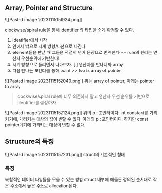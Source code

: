 ## Array, Pointer and Structure
![[Pasted image 20231115151924.png]]

clockwise/spiral rule을 통해 identifier 의 타입을 쉽게 확정할 수 있다. 
1. identifier에서 시작 
2. 안에서 밖으로 시계 방향/나선으로 나간다 
3. element들을 만날 때 그들을 적절히 영어 문장으로 번역한다 >> rule의 원리는 연산자 우선순위에 기반한다! 
4. 시계 방향으로 돌리면서 나가보자. [ ] 연산자를 만나니까 array 
5. 다음 만나는 포인터를 통해 point
	\>\> foo is array of pointer

![[Pasted image 20231115152040.png]]
위는 array of pointer, 아래는 pointer to array
> clockwise/spiral rule에 너무 의존하지 말고 연산자 우선 순위를 기반으로 identifier를 결정하자

![[Pasted image 20231115152124.png]]
위의 p :  포인터이다. int constant를 가리키기에, 가리키는 대상의 값이 변할 수 없다. 
아래의 p : 포인터이다. 하지만 const pointer이기에 가리키는 대상이 변할 수 없다.

## Structure의 특징
![[Pasted image 20231115152231.png]]
struct의 기본적인 형태 
### 특징 
복합적인 데이터 타입들을 모을 수 있는 방법
struct 내부에 애들은 정의된 순서대로 작은 주소에서 높은 주소로 allocation된다.